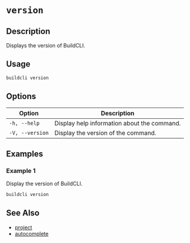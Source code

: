 # `version`

## Description

Displays the version of BuildCLI.

## Usage

```bash
buildcli version
```

## Options

| Option          | Description                                 |
|-----------------|---------------------------------------------|
| `-h, --help`    | Display help information about the command. |
| `-V, --version` | Display the version of the command.         |

## Examples

### Example 1

Display the version of BuildCLI.

```bash
buildcli version
```

## See Also

- [project](project.md)
- [autocomplete](autocomplete.md)